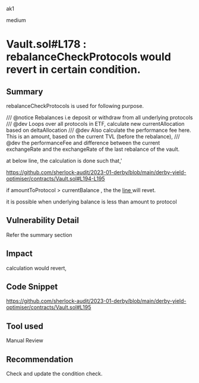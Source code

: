 ak1

medium

# Vault.sol#L178 : rebalanceCheckProtocols would revert in certain condition.

## Summary
rebalanceCheckProtocols  is used for following purpose.

  /// @notice Rebalances i.e deposit or withdraw from all underlying protocols
  /// @dev Loops over all protocols in ETF, calculate new currentAllocation based on deltaAllocation
  /// @dev Also calculate the performance fee here. This is an amount, based on the current TVL (before the rebalance),
  /// @dev the performanceFee and difference between the current exchangeRate and the exchangeRate of the last rebalance of the vault.

at below line, the calculation is done such that,'

https://github.com/sherlock-audit/2023-01-derby/blob/main/derby-yield-optimiser/contracts/Vault.sol#L194-L195

if amountToProtocol > currentBalance , the the [line ](https://github.com/sherlock-audit/2023-01-derby/blob/main/derby-yield-optimiser/contracts/Vault.sol#L195) will revet.

it is possible when underlying balance is less than amount to protocol

## Vulnerability Detail

Refer the summary section

## Impact
calculation would revert,

## Code Snippet

https://github.com/sherlock-audit/2023-01-derby/blob/main/derby-yield-optimiser/contracts/Vault.sol#L195

## Tool used

Manual Review

## Recommendation
Check and update the condition check.
